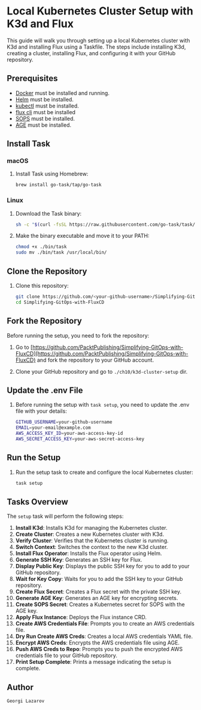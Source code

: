 # Local Kubernetes Cluster Setup with K3d and Flux

This guide will walk you through setting up a local Kubernetes cluster with K3d and installing Flux using a Taskfile. The steps include installing K3d, creating a cluster, installing Flux, and configuring it with your GitHub repository.

## Prerequisites

- [Docker](https://www.docker.com/products/docker-desktop) must be installed and running.
- [Helm](https://helm.sh/docs/intro/install/) must be installed.
- [kubectl](https://kubernetes.io/docs/tasks/tools/#kubectl) must be installed.
- [flux cli](https://fluxcd.io/flux/installation/) must be installed
- [SOPS](https://github.com/getsops/sops/releases) must be installed.
- [AGE](https://github.com/FiloSottile/age?tab=readme-ov-file#installation) must be installed.


## Install Task

### macOS

1. Install Task using Homebrew:
    ```sh
    brew install go-task/tap/go-task
    ```

### Linux

1. Download the Task binary:
    ```sh
    sh -c "$(curl -fsSL https://raw.githubusercontent.com/go-task/task/master/install.sh)"
    ```

2. Make the binary executable and move it to your PATH:
    ```sh
    chmod +x ./bin/task
    sudo mv ./bin/task /usr/local/bin/
    ```

## Clone the Repository

1. Clone this repository:
    ```sh
    git clone https://github.com/<your-github-username>/Simplifying-GitOps-with-FluxCD
    cd Simplifying-GitOps-with-FluxCD
    ```

## Fork the Repository

Before running the setup, you need to fork the repository:

1. Go to [https://github.com/PacktPublishing/Simplifying-GitOps-with-FluxCD](https://github.com/PacktPublishing/Simplifying-GitOps-with-FluxCD) and fork the repository to your GitHub account.

2. Clone your GitHub repository and go to `./ch10/k3d-cluster-setup` dir.

## Update the .env File

1. Before running the setup with `task setup`, you need to update the .env file with your details:
    ```sh
    GITHUB_USERNAME=your-github-username
    EMAIL=your-email@example.com
    AWS_ACCESS_KEY_ID=your-aws-access-key-id
    AWS_SECRET_ACCESS_KEY=your-aws-secret-access-key
    ```

## Run the Setup

1. Run the setup task to create and configure the local Kubernetes cluster:
    ```sh
    task setup
    ```

## Tasks Overview

The `setup` task will perform the following steps:

1. **Install K3d**: Installs K3d for managing the Kubernetes cluster.
2. **Create Cluster**: Creates a new Kubernetes cluster with K3d.
3. **Verify Cluster**: Verifies that the Kubernetes cluster is running.
4. **Switch Context**: Switches the context to the new K3d cluster.
5. **Install Flux Operator**: Installs the Flux operator using Helm.
6. **Generate SSH Key**: Generates an SSH key for Flux.
7. **Display Public Key**: Displays the public SSH key for you to add to your GitHub repository.
8. **Wait for Key Copy**: Waits for you to add the SSH key to your GitHub repository.
9. **Create Flux Secret**: Creates a Flux secret with the private SSH key.
10. **Generate AGE Key**: Generates an AGE key for encrypting secrets.
11. **Create SOPS Secret**: Creates a Kubernetes secret for SOPS with the AGE key.
12. **Apply Flux Instance**: Deploys the Flux instance CRD.
13. **Create AWS Credentials File**: Prompts you to create an AWS credentials file.
14. **Dry Run Create AWS Creds**: Creates a local AWS credentials YAML file.
15. **Encrypt AWS Creds**: Encrypts the AWS credentials file using AGE.
16. **Push AWS Creds to Repo**: Prompts you to push the encrypted AWS credentials file to your GitHub repository.
19. **Print Setup Complete**: Prints a message indicating the setup is complete.

## Author

`Georgi Lazarov`